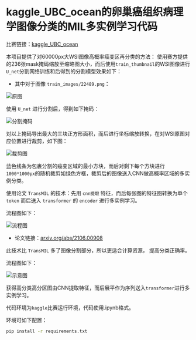 # kaggle_UBC_ocean的卵巢癌组织病理学图像分类的MIL多实例学习代码

比赛链接：[kaggle_UBC_ocean](https://www.kaggle.com/competitions/UBC-OCEAN)

本项目提供了对60000px大WSI图像高概率癌变区再分类的方法：
使用赛方提供的236张mask掩码缩放至缩略图大小，而后使用`train_thumbnail`的WSI图像进行`U_net`分割网络训练和后得到的分割模型效果如下：

- 其中对于图像 `train_images/22489.png`：

![原图](/oring.png)

  使用 `U_net` 进行分割后，得到如下掩码：

![分割掩码](/mask.png)

  对以上掩码导出最大的三块正方形面积，而后进行坐标缩放转换，在对WSI原图对应位置进行裁剪，如下图：

![裁剪图](/WSI_crop.png)

  蓝色线条为包裹分割的癌变区域的最小方块，而后对剩下每个方块进行`1000*1000px`的随机裁剪如绿色方框，裁剪后的图像送入CNN做高概率区域的多实例分类。

使用论文 `TransMIL` 的技术：先用 `cnn提取` 特征，而后每张图的特征图转换为单个 `token` 而后送入 `transformer` 的 `encoder` 进行多实例学习。

流程图如下：

![流程图](/paper1.png)

- 论文链接：[arxiv.org/abs/2106.00908](https://arxiv.org/abs/2106.00908)

此技术比 `TransMIL` 多了图像分割部分，所以更适合计算资源， 提高分类正确率。

流程图如下：

![示意图](/paper2.png)

获得高分类高分区图由CNN提取特征，而后展平作为序列送入`transformer`进行多实例学习。

代码环境为`kaggle`比赛运行环境，代码使用.ipynb格式。

环境可如下配置：
```bash
pip install -r requirements.txt
